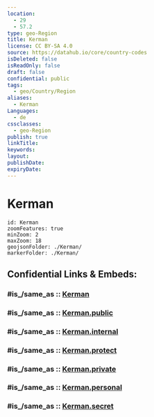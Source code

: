 ```yaml
---
location:
  - 29
  - 57.2
type: geo-Region
title: Kerman
license: CC BY-SA 4.0
source: https://datahub.io/core/country-codes
isDeleted: false
isReadOnly: false
draft: false
confidential: public
tags:
  - geo/Country/Region
aliases:
  - Kerman
Languages:
  - de
cssclasses:
  - geo-Region
publish: true
linkTitle:
keywords:
layout:
publishDate:
expiryDate:
---
```


# Kerman

```leaflet
id: Kerman
zoomFeatures: true 
minZoom: 2 
maxZoom: 18
geojsonFolder: ./Kerman/
markerFolder: ./Kerman/
```


## Confidential Links & Embeds: 

### #is_/same_as :: [Kerman](/_Standards/Earth/Continent/Asia/Asia~West/Iran/provinces~Iran/Kerman.md) 

### #is_/same_as :: [Kerman.public](/_public/Earth/Continent/Asia/Asia~West/Iran/provinces~Iran/Kerman.public.md) 

### #is_/same_as :: [Kerman.internal](/_internal/Earth/Continent/Asia/Asia~West/Iran/provinces~Iran/Kerman.internal.md) 

### #is_/same_as :: [Kerman.protect](/_protect/Earth/Continent/Asia/Asia~West/Iran/provinces~Iran/Kerman.protect.md) 

### #is_/same_as :: [Kerman.private](/_private/Earth/Continent/Asia/Asia~West/Iran/provinces~Iran/Kerman.private.md) 

### #is_/same_as :: [Kerman.personal](/_personal/Earth/Continent/Asia/Asia~West/Iran/provinces~Iran/Kerman.personal.md) 

### #is_/same_as :: [Kerman.secret](/_secret/Earth/Continent/Asia/Asia~West/Iran/provinces~Iran/Kerman.secret.md)

